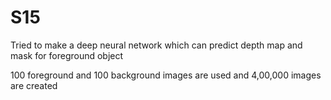 # S15

Tried to make a deep neural network which can predict depth map and mask for foreground object

100 foreground and 100 background images are used and 4,00,000 images are created

